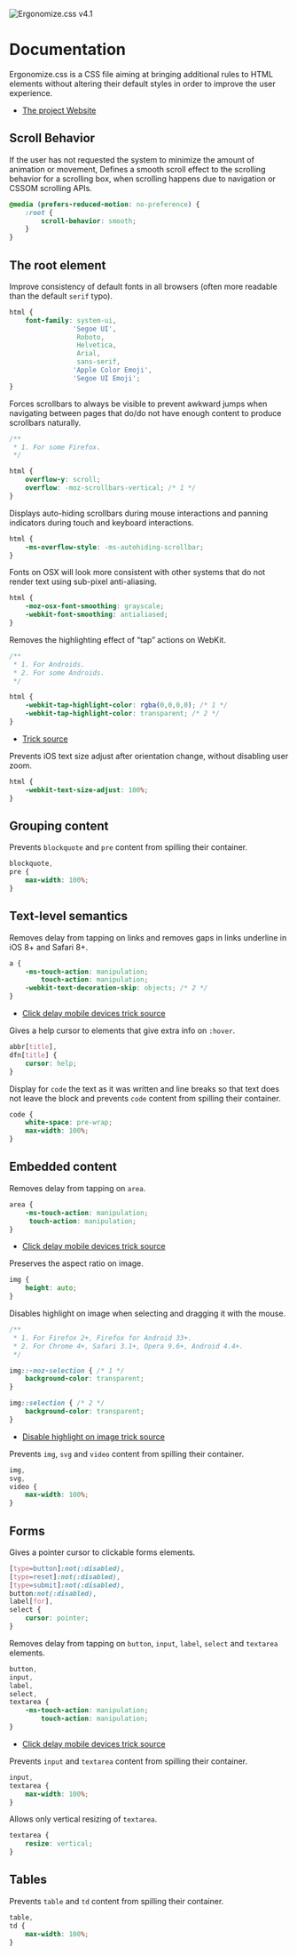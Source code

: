 ![Ergonomize.css v4.1](https://www.ergonomizecss.com/assets/medias/images/ergonomizecss-banner-doc-github-big.webp)

# Documentation

Ergonomize.css is a CSS file aiming at bringing additional rules to HTML elements without altering their default styles in order to improve the user experience.

* [The project Website](https://www.ergonomizecss.com/)

## Scroll Behavior

If the user has not requested the system to minimize the amount  of animation or movement, Defines a smooth scroll effect to the scrolling behavior for a scrolling box, when scrolling happens due to navigation or CSSOM scrolling APIs.

```css
@media (prefers-reduced-motion: no-preference) {
    :root {
        scroll-behavior: smooth; 
    }
}
```

## The root element

Improve consistency of default fonts in all browsers (often more readable than the default `serif` typo).

```css
html {
    font-family: system-ui, 
                'Segoe UI', 
                 Roboto, 
                 Helvetica, 
                 Arial, 
                 sans-serif, 
                'Apple Color Emoji', 
                'Segoe UI Emoji';
}
```

Forces scrollbars to always be visible to prevent awkward jumps when navigating between pages that do/do not have enough content to produce scrollbars naturally.

```css
/**
 * 1. For some Firefox.
 */

html {
    overflow-y: scroll;
    overflow: -moz-scrollbars-vertical; /* 1 */
}
```

Displays auto-hiding scrollbars during mouse interactions and panning indicators during touch and keyboard interactions.

```css
html {
    -ms-overflow-style: -ms-autohiding-scrollbar;
}
```

Fonts on OSX will look more consistent with other systems that do not render text using sub-pixel anti-aliasing.

```css
html {
    -moz-osx-font-smoothing: grayscale;
    -webkit-font-smoothing: antialiased;
}
```

Removes the highlighting effect of “tap” actions on WebKit.

```css
/**
 * 1. For Androids.
 * 2. For some Androids.
 */ 

html {
    -webkit-tap-highlight-color: rgba(0,0,0,0); /* 1 */
    -webkit-tap-highlight-color: transparent; /* 2 */
}
```

* [Trick source](https://phonegap-tips.com/articles/essential-phonegap-css-webkit-tap-highlight-color.html)

Prevents iOS text size adjust after orientation change, without disabling user zoom.

```css
html {
    -webkit-text-size-adjust: 100%;
}
```

## Grouping content

Prevents `blockquote` and `pre` content from spilling their container.

```css
blockquote,
pre {
    max-width: 100%;
}
```

## Text-level semantics

Removes delay from tapping on links and removes gaps in links underline in iOS 8+ and Safari 8+.

```css
a {
    -ms-touch-action: manipulation;
        touch-action: manipulation;
    -webkit-text-decoration-skip: objects; /* 2 */
}
```

* [Click delay mobile devices trick source](https://www.sitepoint.com/5-ways-prevent-300ms-click-delay-mobile-devices/)

Gives a help cursor to elements that give extra info on `:hover`.

```css
abbr[title],
dfn[title] {
    cursor: help;
}
```

Display for `code` the text as it was written and line breaks so that text does not leave the block and prevents `code` content from spilling their container.

```css
code {
    white-space: pre-wrap;
    max-width: 100%;
}
```

## Embedded content

Removes delay from tapping on `area`.

```css
area {
    -ms-touch-action: manipulation;
     touch-action: manipulation;
}
```

* [Click delay mobile devices trick source](https://www.sitepoint.com/5-ways-prevent-300ms-click-delay-mobile-devices/)

Preserves the aspect ratio on image.

```css
img {
    height: auto;
}
```

Disables highlight on image when selecting and dragging it with the mouse.

```css
/**
 * 1. For Firefox 2+, Firefox for Android 33+.
 * 2. For Chrome 4+, Safari 3.1+, Opera 9.6+, Android 4.4+.
 */

img::-moz-selection { /* 1 */
    background-color: transparent;
}

img::selection { /* 2 */
    background-color: transparent;
}
```

* [Disable highlight on image trick source](https://stackoverflow.com/questions/6816080/how-to-disable-highlight-on-a-image)

Prevents `img`, `svg` and `video` content from spilling their container.

```css
img,
svg,
video {
    max-width: 100%;
}
```

## Forms

Gives a pointer cursor to clickable forms elements.

```css
[type=button]:not(:disabled),
[type=reset]:not(:disabled),
[type=submit]:not(:disabled),
button:not(:disabled),
label[for],
select {
    cursor: pointer;
}
```

Removes delay from tapping on `button`, `input`, `label`, `select` and `textarea` elements.

```css
button,
input,
label,
select,
textarea {
    -ms-touch-action: manipulation;
        touch-action: manipulation;
}
```

* [Click delay mobile devices trick source](https://www.sitepoint.com/5-ways-prevent-300ms-click-delay-mobile-devices/)

Prevents `input` and `textarea` content from spilling their container.

```css
input,
textarea {
    max-width: 100%;
}
```

Allows only vertical resizing of `textarea`.

```css
textarea {
    resize: vertical;
}
```

## Tables

Prevents `table` and `td` content from spilling their container.

```css
table,
td {
    max-width: 100%;
}
```